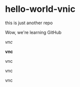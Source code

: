 # hello-world-vnic
this is just another repo

Wow, we're learning GitHub

*vnc*

**vnc**

vnc

vnc

vnc
